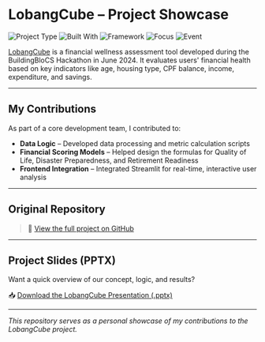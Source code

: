 # LobangCube – Project Showcase

![Project Type](https://img.shields.io/badge/Project-Hackathon-blue)
![Built With](https://img.shields.io/badge/Built%20With-Python-yellow)
![Framework](https://img.shields.io/badge/Frontend-Streamlit-red)
![Focus](https://img.shields.io/badge/Focus-Financial%20Wellness-green)
![Event](https://img.shields.io/badge/Event-BuildingBloCS%202024-purple)

[LobangCube](https://github.com/JulianDominic/LobangCube) is a financial wellness assessment tool developed during the BuildingBloCS Hackathon in June 2024. It evaluates users' financial health based on key indicators like age, housing type, CPF balance, income, expenditure, and savings.

---

## My Contributions

As part of a core development team, I contributed to:
- **Data Logic** – Developed data processing and metric calculation scripts
- **Financial Scoring Models** – Helped design the formulas for Quality of Life, Disaster Preparedness, and Retirement Readiness
- **Frontend Integration** – Integrated Streamlit for real-time, interactive user analysis

---

## Original Repository

> 📎 [View the full project on GitHub](https://github.com/JulianDominic/LobangCube)

---

## Project Slides (PPTX)

Want a quick overview of our concept, logic, and results?

📥 [Download the LobangCube Presentation (.pptx)](https://github.com/elim316/lobangcube-showcase/blob/main/Lobang3.pptx)

---

*This repository serves as a personal showcase of my contributions to the LobangCube project.*
